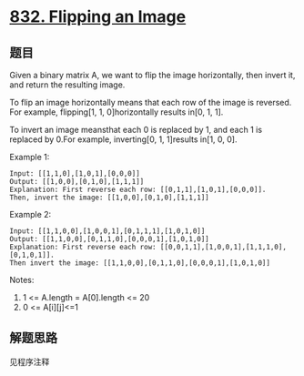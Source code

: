 # [832. Flipping an Image](https://leetcode-cn.com/problems/flipping-an-image/)

## 题目

Given a binary matrix A, we want to flip the image horizontally, then invert it, and return the resulting image.

To flip an image horizontally means that each row of the image is reversed. For example, flipping[1, 1, 0]horizontally results in[0, 1, 1].

To invert an image meansthat each 0 is replaced by 1, and each 1 is replaced by 0.For example, inverting[0, 1, 1]results in[1, 0, 0].

Example 1:

```text
Input: [[1,1,0],[1,0,1],[0,0,0]]
Output: [[1,0,0],[0,1,0],[1,1,1]]
Explanation: First reverse each row: [[0,1,1],[1,0,1],[0,0,0]].
Then, invert the image: [[1,0,0],[0,1,0],[1,1,1]]
```

Example 2:

```text
Input: [[1,1,0,0],[1,0,0,1],[0,1,1,1],[1,0,1,0]]
Output: [[1,1,0,0],[0,1,1,0],[0,0,0,1],[1,0,1,0]]
Explanation: First reverse each row: [[0,0,1,1],[1,0,0,1],[1,1,1,0],[0,1,0,1]].
Then invert the image: [[1,1,0,0],[0,1,1,0],[0,0,0,1],[1,0,1,0]]
```

Notes:

1. 1 <= A.length = A[0].length <= 20
1. 0 <= A[i][j]<=1

## 解题思路

见程序注释
